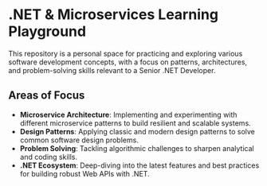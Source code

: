 # .NET & Microservices Learning Playground

This repository is a personal space for practicing and exploring various software development concepts, with a focus on patterns, architectures, and problem-solving skills relevant to a Senior .NET Developer.

## Areas of Focus

* **Microservice Architecture**: Implementing and experimenting with different microservice patterns to build resilient and scalable systems.
* **Design Patterns**: Applying classic and modern design patterns to solve common software design problems.
* **Problem Solving**: Tackling algorithmic challenges to sharpen analytical and coding skills.
* **.NET Ecosystem**: Deep-diving into the latest features and best practices for building robust Web APIs with .NET.
